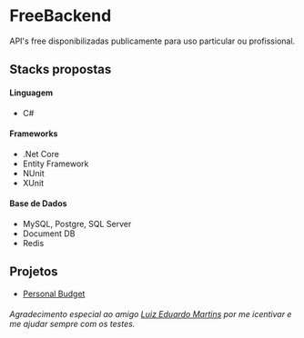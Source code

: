 # FreeBackend

API's free disponibilizadas publicamente para uso particular ou profissional.

## Stacks propostas

#### Linguagem
- C#

#### Frameworks
- .Net Core
- Entity Framework
- NUnit
- XUnit

#### Base de Dados
- MySQL, Postgre, SQL Server
- Document DB
- Redis

## Projetos
- [Personal Budget](https://github.com/brenos/FreeBackend/tree/master/dotnet_core/PersonalBudget)


###### Agradecimento especial ao amigo [Luiz Eduardo Martins](https://github.com/luuizeduardo) por me icentivar e me ajudar sempre com os testes.
